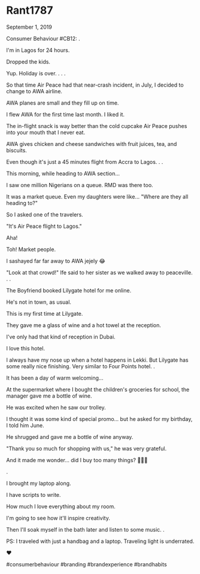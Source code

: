 # Rant1787


September 1, 2019

Consumer Behaviour #CB12:
.

I'm in Lagos for 24 hours. 

Dropped the kids.

Yup. Holiday is over.
.
.
.

So that time Air Peace had that near-crash incident, in July, I decided to change to AWA airline.

AWA planes are small and they fill up on time.

I flew AWA for the first time last month. I liked it.

The in-flight snack is way better than the cold cupcake Air Peace pushes into your mouth that I never eat.

AWA gives chicken and cheese sandwiches with fruit juices, tea, and biscuits.

Even though it's just a 45 minutes flight from Accra to Lagos.
.
.

This morning, while heading to AWA section...

I saw one million Nigerians on a queue. 
RMD was there too.

It was a market queue. Even my daughters were like... "Where are they all heading to?"

So I asked one of the travelers.

"It's Air Peace flight to Lagos."

Aha!

Toh! Market people.

I sashayed far far away to AWA jejely 😂

"Look at that crowd!" Ife said to her sister as we walked away to peaceville.
.
.

The Boyfriend booked Lilygate hotel for me online. 

He's not in town, as usual. 

This is my first time at Lilygate. 

They gave me a glass of wine and a hot towel at the reception. 

I've only had that kind of reception in Dubai.

I love this hotel.

I always have my nose up when a hotel happens in Lekki. But Lilygate has some really nice finishing. Very similar to Four Points hotel.
.

It has been a day of warm welcoming...

At the supermarket where I bought the children's groceries for school, the manager gave me a bottle of wine.

He was excited when he saw our trolley.

I thought it was some kind of special promo... but he asked for my birthday, I told him June.

He shrugged and gave me a bottle of wine anyway.

"Thank you so much for shopping with us," he was very grateful. 

And it made me wonder... did I buy too many things? 🤷🏽‍♀️

.

I brought my laptop along. 

I have scripts to write. 

How much I love everything about my room.

I'm going to see how it'll inspire creativity.

Then I'll soak myself in the bath later and listen to some music.
.

PS: 
I traveled with just a handbag and a laptop.
Traveling light is underrated.

❤

#consumerbehaviour #branding #brandexperience #brandhabits